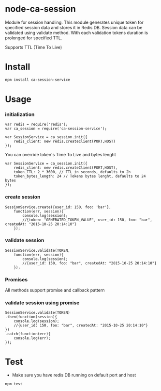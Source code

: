# node-ca-session
Module for session handling. This module generates unique token for specified session data and stores it in Redis DB. Session data
can be validated using validate method. With each validation tokens duration is prolonged for specified TTL.

Supports TTL (Time To Live)

# Install

```sh
npm install ca-session-service
```

# Usage

### initialization

```node
var redis = require('redis');
var ca_session = require('ca-session-service');

var SessionService = ca_session.init({
    redis_client: new redis.createClient(PORT,HOST)
});
```

You can override token's Time To Live and bytes lenght

```node
var SessionService = ca_session.init({
    redis_client: new redis.createClient(PORT,HOST),
    token_TTL: 2 * 3600, // TTL in seconds, defaults to 2h
    token_bytes_length: 24 // Tokens bytes lenght, defaults to 24 bytes
});
```

### create session

```node
SessionService.create({user_id: 150, foo: 'bar'}, 
    function(err, session){
        console.log(session);
        //{token: "GENERATED_TOKEN_VALUE", user_id: 150, foo: "bar", createdAt: "2015-10-25 20:14:10"}
    });
```

### validate session

```node
SessionService.validate(TOKEN, 
    function(err, session){
        console.log(session);
        //{user_id: 150, foo: "bar", createdAt: "2015-10-25 20:14:10"}
    });
```

### Promises
All methods support promise and callback pattern

### validate session using promise

```node
SessionService.validate(TOKEN)
.then(function(session){
    console.log(session);
    //{user_id: 150, foo: "bar", createdAt: "2015-10-25 20:14:10"}
})
.catch(function(err){
    console.log(err);
});
```

# Test

* Make sure you have redis DB running on default port and host

```bash
npm test
```
